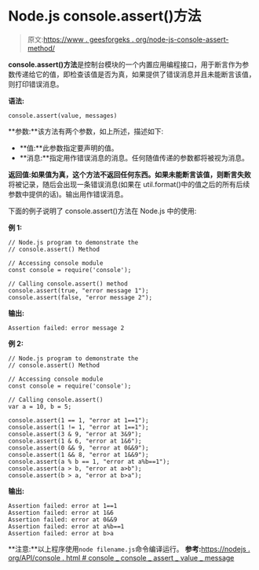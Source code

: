 # Node.js console.assert()方法

> 原文:[https://www . geesforgeks . org/node-js-console-assert-method/](https://www.geeksforgeeks.org/node-js-console-assert-method/)

**console.assert()方法**是控制台模块的一个内置应用编程接口，用于断言作为参数传递给它的值，即检查该值是否为真，如果提供了错误消息并且未能断言该值，则打印错误消息。

**语法:**

```
console.assert(value, messages)
```

**参数:**该方法有两个参数，如上所述，描述如下:

*   **值:**此参数指定要声明的值。
*   **消息:**指定用作错误消息的消息。任何随值传递的参数都将被视为消息。

**返回值:**如果值为真，这个方法不返回任何东西。如果未能断言该值，则**断言失败**将被记录，随后会出现一条错误消息(如果在 util.format()中的值之后的所有后续参数中提供的话)。输出用作错误消息。

下面的例子说明了 console.assert()方法在 Node.js 中的使用:

**例 1:**

```
// Node.js program to demonstrate the   
// console.assert() Method

// Accessing console module
const console = require('console');

// Calling console.assert() method
console.assert(true, "error message 1");
console.assert(false, "error message 2");
```

**输出:**

```
Assertion failed: error message 2
```

**例 2:**

```
// Node.js program to demonstrate the   
// console.assert() Method

// Accessing console module
const console = require('console');

// Calling console.assert()
var a = 10, b = 5;

console.assert(1 == 1, "error at 1==1");
console.assert(1 != 1, "error at 1==1");
console.assert(3 & 9, "error at 3&9");
console.assert(1 & 6, "error at 1&6");
console.assert(0 && 9, "error at 0&&9");
console.assert(1 && 8, "error at 1&&9");
console.assert(a % b == 1, "error at a%b==1");
console.assert(a > b, "error at a>b");
console.assert(b > a, "error at b>a");
```

**输出:**

```
Assertion failed: error at 1==1
Assertion failed: error at 1&6
Assertion failed: error at 0&&9
Assertion failed: error at a%b==1
Assertion failed: error at b>a

```

**注意:**以上程序使用`node filename.js`命令编译运行。
**参考:**[https://nodejs . org/API/console . html # console _ console _ assert _ value _ message](https://nodejs.org/api/console.html#console_console_assert_value_message)